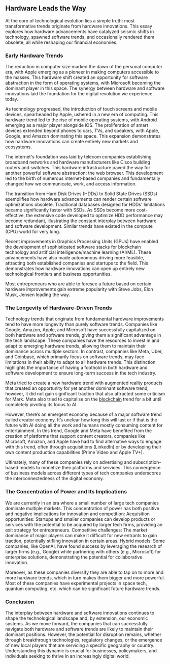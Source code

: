 ## Hardware Leads the Way

At the core of technological evolution lies a simple truth: most transformative trends originate from hardware innovations. This essay explores how hardware advancements have catalyzed seismic shifts in technology, spawned software trends, and occasionally rendered them obsolete, all while reshaping our financial economies.

### Early Hardware Trends

The reduction in computer size marked the dawn of the personal computer era, with Apple emerging as a pioneer in making computers accessible to the masses. This hardware shift created an opportunity for software abstraction in the form of operating systems, with Microsoft becoming the dominant player in this space. The synergy between hardware and software innovations laid the foundation for the digital revolution we experience today.

As technology progressed, the introduction of touch screens and mobile devices, spearheaded by Apple, ushered in a new era of computing. This hardware trend led to the rise of mobile operating systems, with Android emerging as a major player alongside iOS. The proliferation of smart devices extended beyond phones to cars, TVs, and speakers, with Apple, Google, and Amazon dominating this space. This expansion demonstrates how hardware innovations can create entirely new markets and ecosystems.

The internet's foundation was laid by telecom companies establishing broadband networks and hardware manufacturers like Cisco building routers and switches. This hardware infrastructure paved the way for another powerful software abstraction: the web browser. This development led to the birth of numerous internet-based companies and fundamentally changed how we communicate, work, and access information.

The transition from Hard Disk Drives (HDDs) to Solid State Drives (SSDs) exemplifies how hardware advancements can render certain software optimizations obsolete. Traditional databases designed for HDDs' limitations became significantly faster with SSDs. As SSDs become more cost-effective, the extensive code developed to optimize HDD performance may become redundant, illustrating the constant interplay between hardware and software development. Similar trends have existed in the compute (CPU) world for very long.

Recent improvements in Graphics Processing Units (GPUs) have enabled the development of sophisticated software stacks for blockchain technology and artificial intelligence/machine learning (AI/ML). These advancements have also made autonomous driving more feasible, attracting both established companies and startups to the field. This demonstrates how hardware innovations can open up entirely new technological frontiers and business opportunities.

Most entrepreneurs who are able to foresee a future based on certain hardware improvements gain extreme popularity with Steve Jobs, Elon Musk, Jensen leading the way.

### The Longevity of Hardware-Driven Trends

Technology trends that originate from fundamental hardware improvements tend to have more longevity than purely software trends. Companies like Google, Amazon, Apple, and Microsoft have successfully capitalized on both hardware and software trends, giving them a significant advantage in the tech landscape. These companies have the resources to invest in and adapt to emerging hardware trends, allowing them to maintain their dominance across multiple sectors.
In contrast, companies like Meta, Uber, and Coinbase, which primarily focus on software trends, may face limitations in their ability to adapt to all hardware trends. This distinction highlights the importance of having a foothold in both hardware and software development to ensure long-term success in the tech industry.

Meta tried to create a new hardware trend with augmented reality products that created an opportunity for yet another dominant software trend, however, it did not gain significant traction that also attracted some criticism for Mark. Meta also tried to capitalise on the [blockchain](https://edition.cnn.com/2022/02/01/tech/facebook-diem-association-dissolving/index.html) trend for a bit until completely pivoting its focus to AI.

However, there’s an emergent economy because of a major software trend called creator economy. It’s unclear how long this will last or if that is the future with AI doing all the work and humans mostly consuming content for entertainment. In this trend, Google and Meta have benefited from the creation of platforms that support content creators, companies like Microsoft, Amazon, and Apple have had to find alternative ways to engage with this trend, often through acquisitions (LinkedIn) or by developing their own content production capabilities (Prime Video and Apple TV+).

Ultimately, many of these companies rely on advertising and subscription-based models to monetize their platforms and services. This convergence of business models across different types of tech companies underscores the interconnectedness of the digital economy.

### The Concentration of Power and Its Implications

We are currently in an era where a small number of large tech companies dominate multiple markets. This concentration of power has both positive and negative implications for innovation and competition:
Acquisition opportunities: Startups and smaller companies can develop products or services with the potential to be acquired by larger tech firms, providing an exit strategy for entrepreneurs.
Competitive challenges: The market dominance of major players can make it difficult for new entrants to gain traction, potentially stifling innovation in certain areas.
Hybrid models: Some companies, like OpenAI, have found success by leveraging the research of larger firms (e.g., Google) while partnering with others (e.g., Microsoft) for enterprise solutions, demonstrating the potential for collaborative innovation.

Moreover, as these companies diversify they are able to tap on to more and more hardware trends, which in turn makes them bigger and more powerful. Most of these companies have experimental projects in space tech, quantum computing, etc. which can be significant future hardware trends.

### Conclusion

The interplay between hardware and software innovations continues to shape the technological landscape and, by extension, our economic systems. As we move forward, the companies that can successfully navigate both hardware and software trends are likely to maintain their dominant positions. However, the potential for disruption remains, whether through breakthrough technologies, regulatory changes, or the emergence of new local players that are servicing a specific geography or country. Understanding this dynamic is crucial for businesses, policymakers, and individuals seeking to thrive in an increasingly digital world.
